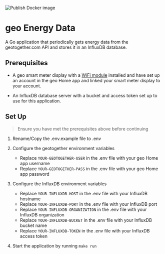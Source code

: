 ![Publish Docker image](https://github.com/OliverCullimore/geo-energy-data/workflows/Publish%20Docker%20image/badge.svg)

# geo Energy Data

A Go application that periodically gets energy data from the geotogether.com API and stores it in an InfluxDB database.


## Prerequisites

* A geo smart meter display with a [WiFi module](https://www.geotogether.com/consumer/product/wifi-module/) installed and have set up an account in the geo Home app and linked your smart meter display to your account.

* An InfluxDB database server with a bucket and access token set up to use for this application.

## Set Up
> Ensure you have met the prerequisites above before continuing

1. Rename/Copy the .env.example file to .env

2. Configure the geotogether environment variables
    * Replace `YOUR-GEOTOGETHER-USER` in the .env file with your geo Home app username 
    * Replace `YOUR-GEOTOGETHER-PASS` in the .env file with your geo Home app password


3. Configure the InfluxDB environment variables
    * Replace `YOUR-INFLUXDB-HOST` in the .env file with your InfluxDB hostname
    * Replace `YOUR-INFLUXDB-PORT` in the .env file with your InfluxDB port
    * Replace `YOUR-INFLUXDB-ORGANIZATION` in the .env file with your InfluxDB organization
    * Replace `YOUR-INFLUXDB-BUCKET` in the .env file with your InfluxDB bucket name
    * Replace `YOUR-INFLUXDB-TOKEN` in the .env file with your InfluxDB access token


4. Start the application by running `make run`